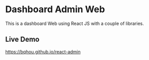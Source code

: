 # Dashboard Admin Web

This is a dashboard Web using React JS with a couple of libraries.

## Live Demo
https://bqhou.github.io/react-admin



